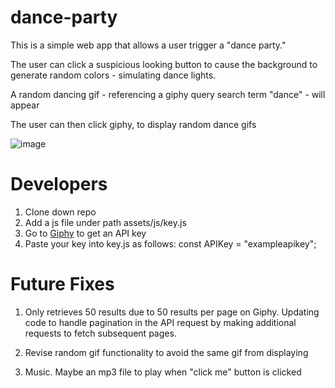 # dance-party

This is a simple web app that allows a user trigger a "dance party."

The user can click a suspicious looking button to cause the background to generate random colors - simulating dance lights.

A random dancing gif - referencing a giphy query search term "dance" - will appear

The user can then click giphy, to display random dance gifs

![image](assets/images/dance-party.gif)

# Developers

1. Clone down repo
2. Add a js file under path assets/js/key.js
3. Go to [Giphy](https://developers.giphy.com/) to get an API key
4. Paste your key into key.js as follows:
   const APIKey = "exampleapikey";

# Future Fixes

1. Only retrieves 50 results due to 50 results per page on Giphy. Updating code to handle pagination in the API request by making additional requests to fetch subsequent pages.

2. Revise random gif functionality to avoid the same gif from displaying

3. Music. Maybe an mp3 file to play when "click me" button is clicked

